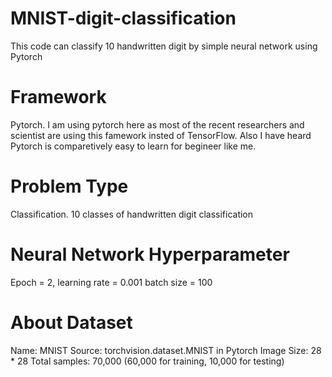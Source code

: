 # MNIST-digit-classification
This code can classify 10 handwritten digit by simple neural network using Pytorch

# Framework
Pytorch. I am using pytorch here as most of the recent researchers and scientist are using this famework insted of TensorFlow. Also I have heard Pytorch is comparetively easy to learn for begineer like me.

# Problem Type
Classification. 
10 classes of handwritten digit classification

# Neural Network Hyperparameter
Epoch = 2, 
learning rate = 0.001
batch size = 100

# About Dataset
Name: MNIST
Source: torchvision.dataset.MNIST in Pytorch
Image Size: 28 * 28
Total samples: 70,000 (60,000 for training, 10,000 for testing)
